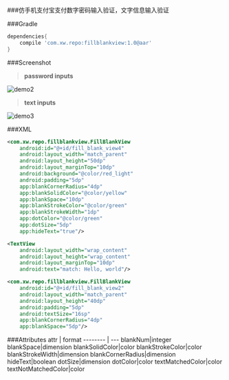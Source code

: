 ###仿手机支付宝支付数字密码输入验证，文字信息输入验证

###Gradle
```groovy
dependencies{
    compile 'com.xw.repo:fillblankview:1.0@aar'
}
```

###Screenshot

>**password inputs**

![demo2](https://github.com/woxingxiao/FillBlankViewDemo/blob/master/screenshots/demo2.png)

>**text inputs**

![demo3](https://github.com/woxingxiao/FillBlankViewDemo/blob/master/screenshots/demo3.png)

###XML
```xml
<com.xw.repo.fillblankview.FillBlankView
    android:id="@+id/fill_blank_view4"
    android:layout_width="match_parent"
    android:layout_height="50dp"
    android:layout_marginTop="10dp"
    android:background="@color/red_light"
    android:padding="5dp"
    app:blankCornerRadius="4dp"
    app:blankSolidColor="@color/yellow"
    app:blankSpace="10dp"
    app:blankStrokeColor="@color/green"
    app:blankStrokeWidth="1dp"
    app:dotColor="@color/green"
    app:dotSize="5dp"
    app:hideText="true"/>
```
```xml
<TextView
    android:layout_width="wrap_content"
    android:layout_height="wrap_content"
    android:layout_marginTop="10dp"
    android:text="match: Hello, world"/>

<com.xw.repo.fillblankview.FillBlankView
    android:id="@+id/fill_blank_view2"
    android:layout_width="match_parent"
    android:layout_height="40dp"
    android:padding="5dp"
    android:textSize="16sp"
    app:blankCornerRadius="4dp"
    app:blankSpace="5dp"/>
```  

###Attributes
attr | format
-------- | ---
blankNum|integer
blankSpace|dimension
blankSolidColor|color
blankStrokeColor|color
blankStrokeWidth|dimension
blankCornerRadius|dimension
hideText|boolean
dotSize|dimension
dotColor|color
textMatchedColor|color
textNotMatchedColor|color
